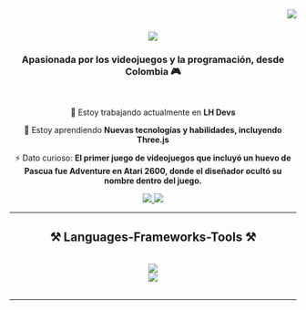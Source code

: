 <img align="right" src="https://visitor-badge.laobi.icu/badge?page_id=lauralarrotta.lauralarrotta" />

<h1 align="center">
    <img src="https://readme-typing-svg.herokuapp.com/?font=Righteous&size=35&center=true&vCenter=true&width=500&height=70&duration=4000&lines=Hola+👋;+Soy+Laura+Larrotta!;+Full+Stack+Developer;Especializada+en+Front-end;&color=FF00FF" />
</h1>

<h3 align="center">Apasionada por los videojuegos y la programación, desde Colombia 🎮</h3>

<br/>

<div align="center">
 
 🔭 Estoy trabajando actualmente en **LH Devs**
  
 🌱 Estoy aprendiendo **Nuevas tecnologías y habilidades, incluyendo Three.js**

⚡ Dato curioso: **El primer juego de videojuegos que incluyó un huevo de Pascua fue Adventure en Atari 2600, donde el diseñador ocultó su nombre dentro del juego.**

 </div>
 
<div align="center"> 
  <a href="mailto:larrotta.laura@gmail.com">
    <img src="https://img.shields.io/badge/Gmail-333333?style=for-the-badge&logo=gmail&logoColor=red" />
  </a>
  <a href="https://www.linkedin.com/in/laura-larrotta-lh/" target="_blank">
    <img src="https://img.shields.io/badge/LinkedIn-0077B5?style=for-the-badge&logo=linkedin&logoColor=white" target="_blank" />
  </a>
</div>

 <hr/>
 
<h2 align="center">⚒️ Languages-Frameworks-Tools ⚒️</h2>
<br/>
<div align="center">
    <div>
        <img src="https://skillicons.dev/icons?i=react,bootstrap,html,css,vscode,github,tailwind,nestjs,git" />
    </div>
    <div>
        <img src="https://skillicons.dev/icons?i=nodejs,javascript,typescript,express,mongodb,postgresql" />
    </div>
</div>

<br/>

<hr/>
